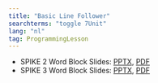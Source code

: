 ```yaml
---
title: "Basic Line Follower"
searchterms: "toggle 7Unit"
lang: "nl"
tag: ProgrammingLesson
---
```

 <ul>
 <li class="ng-binding">SPIKE 2 Word Block Slides:
 <a href="ProgrammingLessons/LineFollower.pptx">PPTX</a>,
 <a href="ProgrammingLessons/LineFollower.pdf">PDF</a>
 </li>
 <li class="ng-binding">SPIKE 3 Word Block Slides:
 <a href="ProgrammingLessons/SP3LineFollower.pptx">PPTX</a>,
 <a href="ProgrammingLessons/SP3LineFollower.pdf">PDF</a>
 </li>

 </ul>
